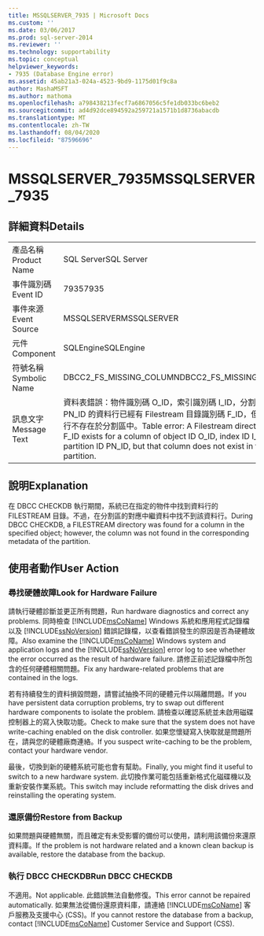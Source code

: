 ```yaml
---
title: MSSQLSERVER_7935 | Microsoft Docs
ms.custom: ''
ms.date: 03/06/2017
ms.prod: sql-server-2014
ms.reviewer: ''
ms.technology: supportability
ms.topic: conceptual
helpviewer_keywords:
- 7935 (Database Engine error)
ms.assetid: 45ab21a3-024a-4523-9bd9-1175d01f9c8a
author: MashaMSFT
ms.author: mathoma
ms.openlocfilehash: a798438213fecf7a6867056c5fe1db033bc6beb2
ms.sourcegitcommit: ad4d92dce894592a259721a1571b1d8736abacdb
ms.translationtype: MT
ms.contentlocale: zh-TW
ms.lasthandoff: 08/04/2020
ms.locfileid: "87596696"
---
```

# <a name="mssqlserver_7935"></a><span data-ttu-id="c5bfe-102">MSSQLSERVER_7935</span><span class="sxs-lookup"><span data-stu-id="c5bfe-102">MSSQLSERVER_7935</span></span>
    
## <a name="details"></a><span data-ttu-id="c5bfe-103">詳細資料</span><span class="sxs-lookup"><span data-stu-id="c5bfe-103">Details</span></span>  
  
|||  
|-|-|  
|<span data-ttu-id="c5bfe-104">產品名稱</span><span class="sxs-lookup"><span data-stu-id="c5bfe-104">Product Name</span></span>|<span data-ttu-id="c5bfe-105">SQL Server</span><span class="sxs-lookup"><span data-stu-id="c5bfe-105">SQL Server</span></span>|  
|<span data-ttu-id="c5bfe-106">事件識別碼</span><span class="sxs-lookup"><span data-stu-id="c5bfe-106">Event ID</span></span>|<span data-ttu-id="c5bfe-107">7935</span><span class="sxs-lookup"><span data-stu-id="c5bfe-107">7935</span></span>|  
|<span data-ttu-id="c5bfe-108">事件來源</span><span class="sxs-lookup"><span data-stu-id="c5bfe-108">Event Source</span></span>|<span data-ttu-id="c5bfe-109">MSSQLSERVER</span><span class="sxs-lookup"><span data-stu-id="c5bfe-109">MSSQLSERVER</span></span>|  
|<span data-ttu-id="c5bfe-110">元件</span><span class="sxs-lookup"><span data-stu-id="c5bfe-110">Component</span></span>|<span data-ttu-id="c5bfe-111">SQLEngine</span><span class="sxs-lookup"><span data-stu-id="c5bfe-111">SQLEngine</span></span>|  
|<span data-ttu-id="c5bfe-112">符號名稱</span><span class="sxs-lookup"><span data-stu-id="c5bfe-112">Symbolic Name</span></span>|<span data-ttu-id="c5bfe-113">DBCC2_FS_MISSING_COLUMN</span><span class="sxs-lookup"><span data-stu-id="c5bfe-113">DBCC2_FS_MISSING_COLUMN</span></span>|  
|<span data-ttu-id="c5bfe-114">訊息文字</span><span class="sxs-lookup"><span data-stu-id="c5bfe-114">Message Text</span></span>|<span data-ttu-id="c5bfe-115">資料表錯誤：物件識別碼 O_ID，索引識別碼 I_ID，分割區識別碼 PN_ID 的資料行已經有 Filestream 目錄識別碼 F_ID，但是該資料行不存在於分割區中。</span><span class="sxs-lookup"><span data-stu-id="c5bfe-115">Table error: A Filestream directory ID F_ID exists for a column of object ID O_ID, index ID I_ID, partition ID PN_ID, but that column does not exist in the partition.</span></span>|  
  
## <a name="explanation"></a><span data-ttu-id="c5bfe-116">說明</span><span class="sxs-lookup"><span data-stu-id="c5bfe-116">Explanation</span></span>  
 <span data-ttu-id="c5bfe-117">在 DBCC CHECKDB 執行期間，系統已在指定的物件中找到資料行的 FILESTREAM 目錄。不過，在分割區的對應中繼資料中找不到該資料行。</span><span class="sxs-lookup"><span data-stu-id="c5bfe-117">During DBCC CHECKDB, a FILESTREAM directory was found for a column in the specified object; however, the column was not found in the corresponding metadata of the partition.</span></span>  
  
## <a name="user-action"></a><span data-ttu-id="c5bfe-118">使用者動作</span><span class="sxs-lookup"><span data-stu-id="c5bfe-118">User Action</span></span>  
  
### <a name="look-for-hardware-failure"></a><span data-ttu-id="c5bfe-119">尋找硬體故障</span><span class="sxs-lookup"><span data-stu-id="c5bfe-119">Look for Hardware Failure</span></span>  
 <span data-ttu-id="c5bfe-120">請執行硬體診斷並更正所有問題，</span><span class="sxs-lookup"><span data-stu-id="c5bfe-120">Run hardware diagnostics and correct any problems.</span></span> <span data-ttu-id="c5bfe-121">同時檢查 [!INCLUDE[msCoName](../../includes/msconame-md.md)] Windows 系統和應用程式記錄檔以及 [!INCLUDE[ssNoVersion](../../includes/ssnoversion-md.md)] 錯誤記錄檔，以查看錯誤發生的原因是否為硬體故障。</span><span class="sxs-lookup"><span data-stu-id="c5bfe-121">Also examine the [!INCLUDE[msCoName](../../includes/msconame-md.md)] Windows system and application logs and the [!INCLUDE[ssNoVersion](../../includes/ssnoversion-md.md)] error log to see whether the error occurred as the result of hardware failure.</span></span> <span data-ttu-id="c5bfe-122">請修正前述記錄檔中所包含的任何硬體相關問題。</span><span class="sxs-lookup"><span data-stu-id="c5bfe-122">Fix any hardware-related problems that are contained in the logs.</span></span>  
  
 <span data-ttu-id="c5bfe-123">若有持續發生的資料損毀問題，請嘗試抽換不同的硬體元件以隔離問題。</span><span class="sxs-lookup"><span data-stu-id="c5bfe-123">If you have persistent data corruption problems, try to swap out different hardware components to isolate the problem.</span></span> <span data-ttu-id="c5bfe-124">請檢查以確認系統並未啟用磁碟控制器上的寫入快取功能。</span><span class="sxs-lookup"><span data-stu-id="c5bfe-124">Check to make sure that the system does not have write-caching enabled on the disk controller.</span></span> <span data-ttu-id="c5bfe-125">如果您懷疑寫入快取就是問題所在，請與您的硬體廠商連絡。</span><span class="sxs-lookup"><span data-stu-id="c5bfe-125">If you suspect write-caching to be the problem, contact your hardware vendor.</span></span>  
  
 <span data-ttu-id="c5bfe-126">最後，切換到新的硬體系統可能也會有幫助。</span><span class="sxs-lookup"><span data-stu-id="c5bfe-126">Finally, you might find it useful to switch to a new hardware system.</span></span> <span data-ttu-id="c5bfe-127">此切換作業可能包括重新格式化磁碟機以及重新安裝作業系統。</span><span class="sxs-lookup"><span data-stu-id="c5bfe-127">This switch may include reformatting the disk drives and reinstalling the operating system.</span></span>  
  
### <a name="restore-from-backup"></a><span data-ttu-id="c5bfe-128">還原備份</span><span class="sxs-lookup"><span data-stu-id="c5bfe-128">Restore from Backup</span></span>  
 <span data-ttu-id="c5bfe-129">如果問題與硬體無關，而且確定有未受影響的備份可以使用，請利用該備份來還原資料庫。</span><span class="sxs-lookup"><span data-stu-id="c5bfe-129">If the problem is not hardware related and a known clean backup is available, restore the database from the backup.</span></span>  
  
### <a name="run-dbcc-checkdb"></a><span data-ttu-id="c5bfe-130">執行 DBCC CHECKDB</span><span class="sxs-lookup"><span data-stu-id="c5bfe-130">Run DBCC CHECKDB</span></span>  
 <span data-ttu-id="c5bfe-131">不適用。</span><span class="sxs-lookup"><span data-stu-id="c5bfe-131">Not applicable.</span></span> <span data-ttu-id="c5bfe-132">此錯誤無法自動修復。</span><span class="sxs-lookup"><span data-stu-id="c5bfe-132">This error cannot be repaired automatically.</span></span> <span data-ttu-id="c5bfe-133">如果無法從備份還原資料庫，請連絡 [!INCLUDE[msCoName](../../includes/msconame-md.md)] 客戶服務及支援中心 (CSS)。</span><span class="sxs-lookup"><span data-stu-id="c5bfe-133">If you cannot restore the database from a backup, contact [!INCLUDE[msCoName](../../includes/msconame-md.md)] Customer Service and Support (CSS).</span></span>  
  
  
